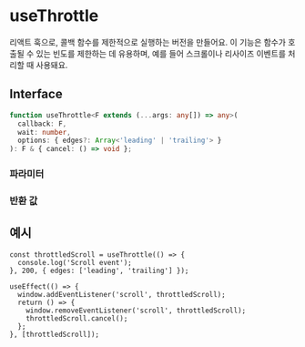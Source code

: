 # useThrottle

리액트 훅으로, 콜백 함수를 제한적으로 실행하는 버전을 만들어요. 이 기능은 함수가 호출될 수 있는 빈도를 제한하는 데 유용하며, 예를 들어 스크롤이나 리사이즈 이벤트를 처리할 때 사용돼요.

## Interface

```ts
function useThrottle<F extends (...args: any[]) => any>(
  callback: F,
  wait: number,
  options: { edges?: Array<'leading' | 'trailing'> }
): F & { cancel: () => void };
```

### 파라미터

<Interface
  required
  name="callback"
  type="F"
  description="스로틀링할 함수예요."
/>

<Interface
  required
  name="wait"
  type="number"
  description="호출을 스로틀링할 밀리초의 수예요."
/>

<Interface
  name="options"
  type="{ edges?: Array<'leading' | 'trailing'> }"
  description="스로틀의 동작을 제어하기 위한 옵션이에요."
  :nested="[
    {
      name: 'options.edges',
      type: 'Array<\'leading\' | \'trailing\'>',
      required: false,
      defaultValue: '[\'leading\', \'trailing\']',
      description:
        '함수가 리딩 에지, 트레일링 에지 또는 둘 다에서 호출될지 여부를 지정하는 선택적 배열이에요.',
    },
  ]"
/>

### 반환 값

<Interface
  name=""
  type="F & { cancel: () => void }"
  description="<code>cancel</code> 메서드가 있는 스로틀링된 함수가 반환돼요, 이 메서드는 보류 중인 실행을 취소해요."
/>

## 예시

```tsx
const throttledScroll = useThrottle(() => {
  console.log('Scroll event');
}, 200, { edges: ['leading', 'trailing'] });

useEffect(() => {
  window.addEventListener('scroll', throttledScroll);
  return () => {
    window.removeEventListener('scroll', throttledScroll);
    throttledScroll.cancel();
  };
}, [throttledScroll]);
```


